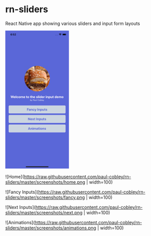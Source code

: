 # rn-sliders
React Native app showing various sliders and input form layouts

<img width="200" alt="portfolio_view" src="https://raw.githubusercontent.com/paul-cobley/rn-sliders/master/screenshots/home.png">

![Home](https://raw.githubusercontent.com/paul-cobley/rn-sliders/master/screenshots/home.png | width=100) 

![Fancy Inputs](https://raw.githubusercontent.com/paul-cobley/rn-sliders/master/screenshots/fancy.png | width=100)

![Next Inputs](https://raw.githubusercontent.com/paul-cobley/rn-sliders/master/screenshots/next.png | width=100)

![Animations](https://raw.githubusercontent.com/paul-cobley/rn-sliders/master/screenshots/animations.png | width=100)
